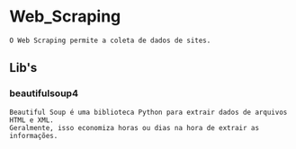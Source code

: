 # Web_Scraping
```
O Web Scraping permite a coleta de dados de sites.
```

## Lib's

### beautifulsoup4
````
Beautiful Soup é uma biblioteca Python para extrair dados de arquivos HTML e XML.
Geralmente, isso economiza horas ou dias na hora de extrair as informações.
````
